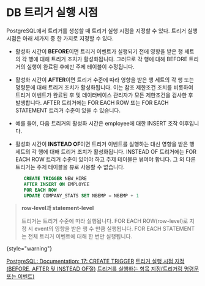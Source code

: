 # DB 트리거 실행 시점

PostgreSQL에서 트리거를 생성할 때 트리거 실행 시점을 지정할 수 있다. 트리거 실행 시점은 아래 세가지 중 한 가지로 지정할 수 있다.

* 활성화 시간이 **BEFORE**이면 트리거 이벤트가 실행되기 전에 영향을 받은 행 세트의 각 행에 대해 트리거 조치가 활성화됩니다. 그러므로 각 행에 대해 BEFORE 트리거의 실행이 완료된 후에만 주제 테이블이 수정됩니다.
* 활성화 시간이 **AFTER**이면 트리거 수준에 따라 영향을 받은 행 세트의 각 행 또는 명령문에 대해 트리거 조치가 활성화됩니다. 이는 참조 제한조건 조치를 비롯하여 트리거 이벤트가 완료된 후 및 데이터베이스 관리자가 모든 제한조건을 검사한 후 발생합니다. AFTER 트리거에는 FOR EACH ROW 또는 FOR EACH STATEMENT 트리거 수준이 있을 수 있습니다.
* 예를 들어, 다음 트리거의 활성화 시간은 employee에 대한 INSERT 조작 이후입니다.
* 활성화 시간이 **INSTEAD OF**이면 트리거 이벤트를 실행하는 대신 영향을 받은 행 세트의 각 행에 대해 트리거 조치가 활성화됩니다. INSTEAD OF 트리거에는 FOR EACH ROW 트리거 수준이 있어야 하고 주제 테이블은 뷰여야 합니다. 그 외 다른 트리거는 주제 테이블을 뷰로 사용할 수 없습니다.


   ```sql
      CREATE TRIGGER NEW_HIRE
      AFTER INSERT ON EMPLOYEE
      FOR EACH ROW
      UPDATE COMPANY_STATS SET NBEMP = NBEMP + 1
   ```

> **row-level과 statement-level**
>
> 트리거는 트리거 수준에 따라 실행됩니다. 
> FOR EACH ROW(row-level)로 지정 시 event의 영향을 받은 행 수 만큼 실행됩니다.
> FOR EACH STATEMENT는 전체 트리거 이벤트에 대해 한 번만 실행됩니다. 
>
{style="warning"}



<seealso>
    <category ref="wrs">
        <a href="https://www.postgresql.org/docs/current/sql-createtrigger.html">PostgreSQL: Documentation: 17: CREATE TRIGGER</a>
        <a href="https://www.ibm.com/docs/ko/db2/11.5?topic=dt-specifying-when-trigger-fires-before-after-instead-clauses">트리거 실행 시점 지정(BEFORE, AFTER 및 INSTEAD OF절)</a>
        <a href="https://www.ibm.com/docs/ko/db2/11.1?topic=dt-specifying-what-makes-trigger-fire-triggering-statement-event">트리거를 실행하는 항목 지정(트리거링 명령문 또는 이벤트)</a>
    </category>
</seealso>